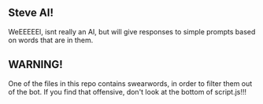 ## Steve AI!

WeEEEEEl, isnt really an AI, but will give responses to simple prompts based on words that are in them. 

## WARNING! 

One of the files in this repo contains swearwords, in order to filter them out of the bot. If you find that offensive, don't look at the bottom of script.js!!!


